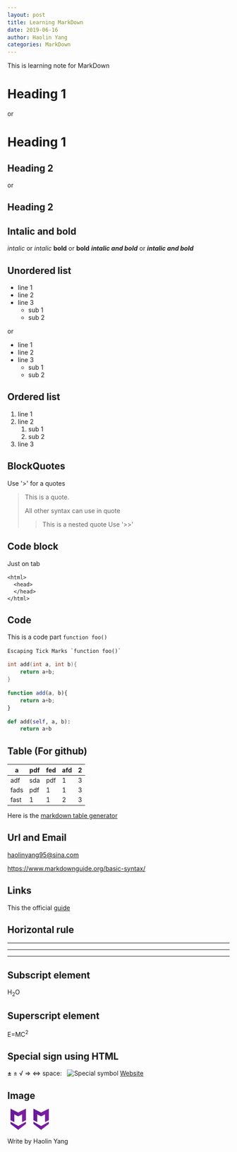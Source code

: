 ```yaml
---
layout: post
title: Learning MarkDown
date: 2019-06-16
author: Haolin Yang
categories: MarkDown
---
```


This is learning note for MarkDown

# Heading 1
or

Heading 1
===

## Heading 2
or

Heading 2
---

## Intalic and bold
*intalic* or _intalic_
**bold** or __bold__
***intalic and bold*** or ___intalic and bold___

## Unordered list
- line 1
- line 2
- line 3
    + sub 1
    + sub 2

or 

* line 1
* line 2
* line 3
    - sub 1
    - sub 2

## Ordered list
1. line 1
2. line 2
    1. sub 1
    2. sub 2
3. line 3

## BlockQuotes
Use '>' for a quotes
> This is a quote.
> 
> All other syntax can use in quote
> > This is a nested quote
> > Use '>>'

## Code block
Just on tab

    <html>
      <head>
      </head>
    </html>

## Code
This is a code part `function foo()`

``Escaping Tick Marks `function foo()` ``

```cpp
int add(int a, int b){
    return a+b;
}
```

```javascript
function add(a, b){
    return a+b;
}
```

```python
def add(self, a, b):
    return a+b
```

## Table (For github)

| a    | pdf | fed | afd | 2   |
| ---- | --- | --- | --- | --- |
| adf  | sda | pdf | 1   | 3   |
| fads | pdf | 1   | 1   | 3   |
| fast | 1   | 1   | 2   | 3   |

Here is the [markdown table generator](https://www.tablesgenerator.com/markdown_tables)


## Url and Email
<haolinyang95@sina.com>

<https://www.markdownguide.org/basic-syntax/>

## Links
This the official [guide](https://www.markdownguide.org/basic-syntax/ "cool link")

## Horizontal rule
---
***
___

## Subscript element
H<sub>2</sub>O

## Superscript element
E=MC<sup>2</sup>

## Special sign using HTML
**&plusmn;** &plusmn; &radic; &rArr;  &hArr;
space: &nbsp;
![Special symbol]({{site.url}}{{site.baseurl}}/public/images/specialSymbol.png)
[Website](https://blog.csdn.net/qiao13633426513/article/details/85112664)

## Image
![what is here](https://github.com/adam-p/markdown-here/raw/master/src/common/images/icon48.png "Logo Title Text 1")
![anything?][logo]

Write by Haolin Yang

[logo]: https://github.com/adam-p/markdown-here/raw/master/src/common/images/icon48.png "Logo Title Text 2"